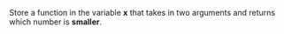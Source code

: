 Store a function in the variable **x** that takes in two arguments and returns which number is **smaller**.  
